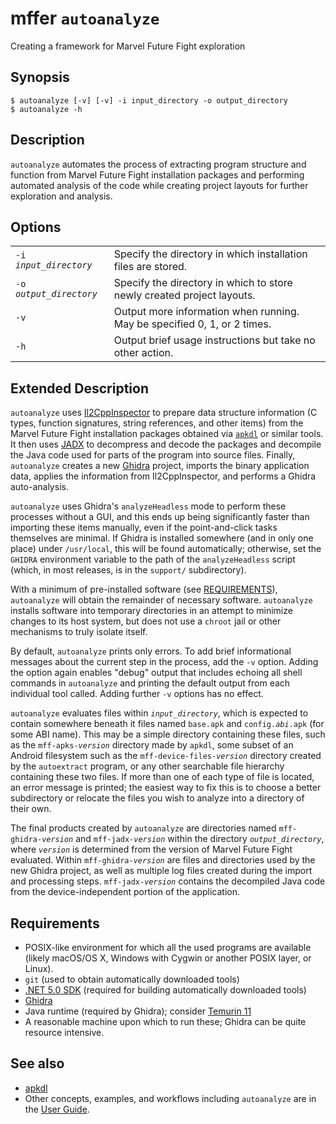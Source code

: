 # mffer `autoanalyze`

Creating a framework for Marvel Future Fight exploration

## Synopsis

```shell
$ autoanalyze [-v] [-v] -i input_directory -o output_directory
$ autoanalyze -h
```

## Description

`autoanalyze` automates the process of extracting program structure and function
from Marvel Future Fight installation packages and performing automated analysis
of the code while creating project layouts for further exploration and analysis.

## Options

|                           |                                                                          |
| ------------------------- | ------------------------------------------------------------------------ |
| `-i` _`input_directory`_  | Specify the directory in which installation files are stored.            |
| `-o` _`output_directory`_ | Specify the directory in which to store newly created project layouts.   |
| `-v`                      | Output more information when running. May be specified 0, 1, or 2 times. |
| `-h`                      | Output brief usage instructions but take no other action.                |

## Extended Description

`autoanalyze` uses [Il2CppInspector](https://github.com/djkaty/Il2CppInspector)
to prepare data structure information (C types, function signatures, string
references, and other items) from the Marvel Future Fight installation packages
obtained via [`apkdl`](apkdl.md) or similar tools. It then uses
[JADX](https://github.com/skylot/jadx) to decompress and decode the packages and
decompile the Java code used for parts of the program into source files.
Finally, `autoanalyze` creates a new [Ghidra](https://ghidra-sre.org) project,
imports the binary application data, applies the information from
Il2CppInspector, and performs a Ghidra auto-analysis.

`autoanalyze` uses Ghidra's `analyzeHeadless` mode to perform these processes
without a GUI, and this ends up being significantly faster than importing these
items manually, even if the point-and-click tasks themselves are minimal. If
Ghidra is installed somewhere (and in only one place) under `/usr/local`, this
will be found automatically; otherwise, set the `GHIDRA` environment variable to
the path of the `analyzeHeadless` script (which, in most releases, is in the
`support/` subdirectory).

With a minimum of pre-installed software (see [REQUIREMENTS](#requirements)),
`autoanalyze` will obtain the remainder of necessary software. `autoanalyze`
installs software into temporary directories in an attempt to minimize changes
to its host system, but does not use a `chroot` jail or other mechanisms to
truly isolate itself.

By default, `autoanalyze` prints only errors. To add brief informational
messages about the current step in the process, add the `-v` option. Adding the
option again enables "debug" output that includes echoing all shell commands in
`autoanalyze` and printing the default output from each individual tool called.
Adding further `-v` options has no effect.

`autoanalyze` evaluates files within _`input_directory`_, which is expected to
contain somewhere beneath it files named `base.apk` and
`config.`_`abi`_`.apk` (for some ABI name). This may be a simple directory
containing these files, such as the `mff-apks-`_`version`_ directory made by
`apkdl`, some subset of an Android filesystem such as the
`mff-device-files-`_`version`_ directory created by the `autoextract` program,
or any other searchable file hierarchy containing these two files. If more than
one of each type of file is located, an error message is printed; the easiest
way to fix this is to choose a better subdirectory or relocate the files you
wish to analyze into a directory of their own.

The final products created by `autoanalyze` are directories named
`mff-ghidra-`_`version`_ and `mff-jadx-`_`version`_ within the directory
_`output_directory`_, where _`version`_ is determined from the version of Marvel
Future Fight evaluated. Within `mff-ghidra-`_`version`_ are files and
directories used by the new Ghidra project, as well as multiple log files
created during the import and processing steps. `mff-jadx-`_`version`_ contains
the decompiled Java code from the device-independent portion of the application.

## Requirements

-   POSIX-like environment for which all the used programs are available (likely
    macOS/OS X, Windows with Cygwin or another POSIX layer, or Linux).
-   `git` (used to obtain automatically downloaded tools)
-   [.NET 5.0 SDK](https://dotnet.microsoft.com/download/dotnet/5.0) (required
    for building automatically downloaded tools)
-   [Ghidra](https://ghidra-sre.org)
-   Java runtime (required by Ghidra); consider
    [Temurin 11](https://adoptium.net/?variant=openjdk11&jvmVariant=hotspot)
-   A reasonable machine upon which to run these; Ghidra can be quite resource
    intensive.

## See also

-   [apkdl](apkdl.md)
-   Other concepts, examples, and workflows including `autoanalyze` are in the
    [User Guide](USAGE.md).
